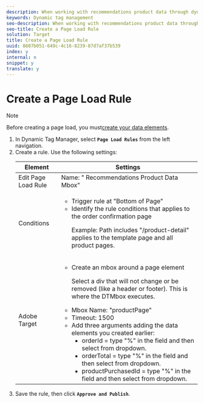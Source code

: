 ```yaml
---
description: When working with recommendations product data through dynamic tag management, you must create a page load rule.
keywords: Dynamic tag management
seo-description: When working with recommendations product data through dynamic tag management, you must create a page load rule.
seo-title: Create a Page Load Rule
solution: Target
title: Create a Page Load Rule
uuid: 8607b051-649c-4c16-8239-87d7af37b539
index: y
internal: n
snippet: y
translate: y
---
```


# Create a Page Load Rule


>[!NOTE]
>
>Before creating a page load, you must[create your data elements](t_data_elements_recs.md#task_C5F0DF393F494D7785F656DE3FBA6AF3). 

1. In Dynamic Tag Manager, select **`Page Load Rules`** from the left navigation.
1. Create a rule.
       Use the following settings:
    <table id="table_DB0B8B6F54D54EC3AB61A07EB8BE6C26"> 
        <thead> 
         <tr> 
        <th colname="col1" class="entry">Element</th> 
        <th colname="col2" class="entry">Settings</th> 
         </tr> 
        </thead>
        <tbody> 
       <tr> 
       <td colname="col1">Edit Page Load Rule</td> 
       <td colname="col2">Name: " Recommendations Product Data Mbox"</td> 
         </tr> 
       <tr> 
       <td colname="col1">Conditions</td> 
        <td colname="col2"> 
        <ul id="ul_06A4EADEB0E54CDC80B114A8D9B5C307"> 
        <li id="li_5FF6C8D01ECF4CA1968DEDEC5B504DF6">Trigger rule at "Bottom of Page"</li> 
       <li id="li_0CE4EF7521F045D99A4D3C28EFD78EBE"> Identify the rule conditions that applies to the order confirmation page <p>Example: Path includes "/product-detail" applies to the template page and all product pages.</p></li> 
          </ul> </td> 
        </tr> 
        <tr> 
        <td colname="col1">Adobe Target</td> 
       <td colname="col2"> 
        <ul id="ul_3FC7D7FEAA98426BAD20A305E174DC35"> 
        <li id="li_2851E0224C954F3EB4336EC4047AB6C8"> Create an mbox around a page element <p>Select a div that will not change or be removed (like a header or footer). This is where the DTMbox executes.</p></li> 
       <li id="li_491F07E535474F129B137975125532E6">Mbox Name: "productPage"</li> 
        <li id="li_34E3CABF73FE40B6AC1D419F1A9B2732">Timeout: 1500</li> 
        <li id="li_75ADB957C27F4BC790C45BCCF18310DB"> Add three arguments adding the data elements you created earlier: 
        <ul id="ul_A840489C700642F098A223D279C0FF27">
         <li id="li_975E523ADBB542C4A4117B5735C69258">orderId = type "%" in the field and then select from dropdown.</li>
        <li id="li_D0D0B18F2D034499AE7F7E022FFE79FE">orderTotal = type "%" in the field and then select from dropdown.</li>
         <li id="li_421988BAF3FB43BB9E57F6D80CEC3FCF">productPurchasedId = type "%" in the field and then select from dropdown.</li>
        </ul></li> 
        </ul> </td> 
       </tr> 
       </tbody> 
       </table>
1. Save the rule, then click **`Approve and Publish`**.
